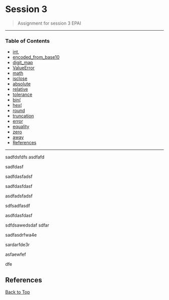 # Session 3


> Assignment for session 3 EPAI

---

### Table of Contents

- [int](#int),
- [encoded_from_base10](#encoded_from_base10)
- [digit_map](#digit_map)
- [ValueError](#ValueError)
- [math](#math)
- [isclose](#isclose)
- [absolute](#absolute)
- [relative](#relative)
- [tolerance](#tolerance)
- [bin(](#bin)
- [hex(](#hex)
- [round](#round)
- [truncation](#truncation)
- [error](#error)
- [equality](#equality)
- [zero](#zero)
- [away](#away)
- [References](#references)
---



sadfdsfdfs
asdfafd

sadfdasf

sadfdasfadsf

sadfdasfdasf

asdfadsfadsf

sdfsadfasdf

asdfdasfdasf

sdfdsawedsdaf
sdfar

sadfasdrfwa4e



sardarfde3r

asfaewfef

dfe



## References

[Back to Top](#table-of-contents)
